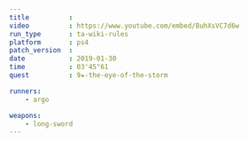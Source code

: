 ```yaml
---
title          :
video          : https://www.youtube.com/embed/BuhXsVC7d6w
run_type       : ta-wiki-rules
platform       : ps4
patch_version  : 
date           : 2019-01-30
time           : 03'45"61
quest          : 9★-the-eye-of-the-storm

runners:
    - argo

weapons:
    - long-sword
---
```

